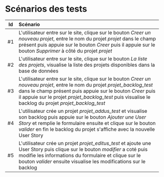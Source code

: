 # Scénarios des tests

| Id    | Scénario |
| :---: | :------- |
| #1    | L'utilisateur entre sur le site, clique sur le bouton *Creer un nouveau projet*, entre le nom du projet *projet* dans le champ présent puis appuie sur le bouton *Creer* puis il appuie sur le bouton *Supprimer* à côté du projet *projet* |
| #2    | L'utilisateur entre sur le site, clique sur le bouton *La liste des projets*, visualise la liste des projets disponibles dans la base de données |
| #3    | L'utilisateur entre sur le site, clique sur le bouton *Creer un nouveau projet*, entre le nom du projet *projet_backlog_test* dans le champ présent puis appuie sur le bouton *Creer* puis il appuie sur le projet *projet_backlog_test* puis visualise le backlog du projet *projet_backlog_test* |
| #4    | L'utilisateur crée un projet *projet_addus_test* et visualise son backlog puis appuie sur le bouton *Ajouter une User Story* et remplie le formulaire ensuite et clique sur le bouton *valider* en fin le backlog du projet s'affiche avec la nouvelle User Story |
| #5    | L'utilisateur crée un projet *projet_editus_test* et ajoute une User Story puis clique sur le bouton *modifier* a coté puis modifie les informations du formulaire et clique sur le bouton *valider* ensuite visualise les modifications sur le backlog |
